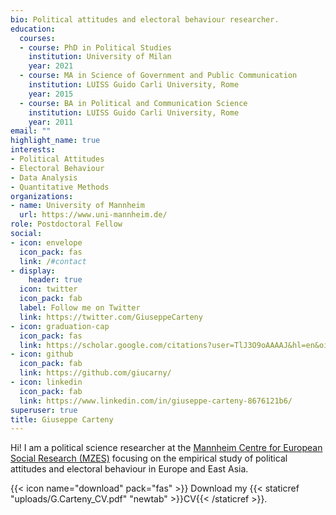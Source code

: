 ```yaml
---
bio: Political attitudes and electoral behaviour researcher.
education:
  courses:
  - course: PhD in Political Studies
    institution: University of Milan
    year: 2021
  - course: MA in Science of Government and Public Communication
    institution: LUISS Guido Carli University, Rome
    year: 2015
  - course: BA in Political and Communication Science
    institution: LUISS Guido Carli University, Rome
    year: 2011
email: ""
highlight_name: true
interests:
- Political Attitudes
- Electoral Behaviour
- Data Analysis
- Quantitative Methods
organizations:
- name: University of Mannheim
  url: https://www.uni-mannheim.de/
role: Postdoctoral Fellow
social:
- icon: envelope
  icon_pack: fas
  link: /#contact
- display:
    header: true
  icon: twitter
  icon_pack: fab
  label: Follow me on Twitter
  link: https://twitter.com/GiuseppeCarteny
- icon: graduation-cap
  icon_pack: fas
  link: https://scholar.google.com/citations?user=TlJ3O9oAAAAJ&hl=en&oi=sra
- icon: github
  icon_pack: fab
  link: https://github.com/giucarny/
- icon: linkedin
  icon_pack: fab
  link: https://www.linkedin.com/in/giuseppe-carteny-8676121b6/
superuser: true
title: Giuseppe Carteny
---
```


Hi! I am a political science researcher at the [Mannheim Centre for European Social Research (MZES)](https://www.mzes.uni-mannheim.de/d7/en) focusing on the empirical study of political attitudes and electoral behaviour in Europe and East Asia. 


{{< icon name="download" pack="fas" >}} Download my {{< staticref "uploads/G.Carteny_CV.pdf" "newtab" >}}CV{{< /staticref >}}.

